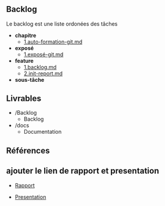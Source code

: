 #  

 

 

## Backlog 

Le backlog est une liste ordonées des tâches 

- **chapitre** 
  - [1.auto-formation-git.md](./Backlog/chapitre/1.auto-formation-git.md) 
- **exposé** 
  - [1.exposé-git.md](./Backlog/exposé/1.exposé-git.md) 
- **feature** 
  - [1.backlog.md](./Backlog/feature/1.backlog.md) 
  - [2.init-report.md](./Backlog/feature/2.init-report.md) 
- **sous-tâche** 
## Livrables 


 

- /Backlog 
  - Backlog 
- /docs 
  - Documentation 
## Références 

 
 
## ajouter le lien de rapport et presentation

-  [Rapport](https://labs-web.github.io/lab-git/rapport.html) 
          
- [Presentation](https://labs-web.github.io/lab-git/presentation)

